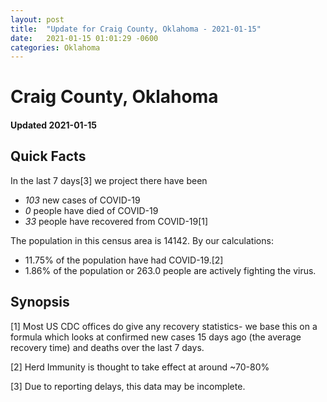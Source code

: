 ```yaml
---
layout: post
title:  "Update for Craig County, Oklahoma - 2021-01-15"
date:   2021-01-15 01:01:29 -0600
categories: Oklahoma
---
```


# Craig County, Oklahoma
#### Updated 2021-01-15

## Quick Facts

In the last 7 days[3] we project there have been
- *103* new cases of COVID-19
- *0* people have died of COVID-19
- *33* people have recovered from COVID-19[1]

The population in this census area is 14142. By our calculations:
- 11.75% of the population have had COVID-19.[2]
- 1.86% of the population or 263.0 people are actively fighting the virus.

## Synopsis




[1] Most US CDC offices do give any recovery statistics- we base this on a formula which looks at confirmed new cases
15 days ago (the average recovery time) and deaths over the last 7 days.

[2] Herd Immunity is thought to take effect at around ~70-80%

[3] Due to reporting delays, this data may be incomplete.
 
    